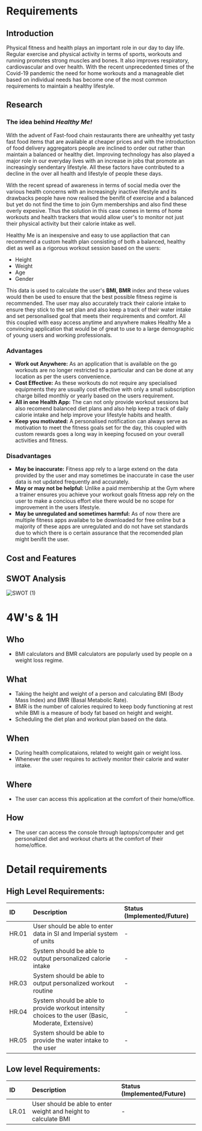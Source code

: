 # Requirements 
## Introduction
Physical fitness and health plays an important role in our day to day life. Regular exercise and physical activity in terms of sports, workouts and running promotes strong muscles and bones. It also improves respiratory, cardiovascular and over health. With the recent unprecedented times of the Covid-19 pandemic the need for home workouts and a manageable diet based on individual needs has become  one of the most common requirements to maintain a healthy lifestyle. 

## Research
### The idea behind *Healthy Me!*
With the advent of Fast-food chain restaurants there are unhealthy yet tasty fast food items that are available at cheaper prices and with the introduction of food delivery aggregators people are inclined to order out rather than maintain a balanced or healthy diet. Improving technology has also played a major role in our everyday lives with an increase in jobs that promote an increasingly sendentary lifestyle. All these factors have contributed to a decline in the over all health and lifestyle of people these days.

With the recent spread of awareness in terms of social media over the various health concerns with an increasingly inactive lifestyle and its drawbacks people have now realised the benifit of exercise and a balanced but yet do not find the time to join Gym memberships and also find these overly expesive. Thus the solution in this case comes in terms of home workouts and health trackers that would allow user's to monitor not just their physical activity but their calorie intake as well.

Healthy Me is an inexpensive and easy to use appliaction that can recommend a custom health plan consisting of both a balanced, healthy diet as well as a rigorous workout session based on the users:
* Height
* Weight
* Age
* Gender

This data is used to calculate the user's **BMI, BMR** index and these values would then be used to ensure that the best possible fitness regime is recommended. The user may also accurately track their calorie intake to ensure they stick to the set plan and also keep a track of their water intake and set personalised goal that meets their requirements and comfort. All this coupled with easy access anytime and anywhere makes Healthy Me a convincing application that would be of great to use to a large demographic of young users and working professionals. 

### Advantages
* **Work out Anywhere:** As an application that is available on the go workouts are no longer restricted to a particular and can be done at any location as per the users convenience.
* **Cost Effective:** As these workouts do not require any specialised equipments they are usually cost effective with only a small subscription charge billed monthly or yearly based on the users requirement.
* **All in one Health App:** The can not only provide workout sessions but also recomend balanced diet plans and also help keep a track of daily calorie intake and help improve your lifestyle habits and health.
* **Keep you motivated:** A personalised notification can always serve as motivation to meet the fitness goals set for the day, this coupled with custom rewards goes a long way in keeping focused on your overall activities and fitness.

### Disadvantages
* **May be inaccurate:** Fitness app rely to a large extend on the data provided by the user and may sometimes be inaccurate in case the user data is not updated frequently and accurately.
* **May or may not be helpful:** Unlike a paid membership at the Gym where a trainer ensures you achieve your workout goals fitness app rely on the user to make a concious effort else there would be no scope for improvement in the users lifestyle.
* **May be unregulated and sometimes harmful:** As of now there are multiple fitness apps availabe to be downloaded for free online but a majority of these apps are unregulated and do not have set standards due to which there is o certain assurance that the recomended plan might benifit the user.

## Cost and Features

## SWOT Analysis
![SWOT (1)](https://user-images.githubusercontent.com/57947483/130075269-d707a97e-0cd4-4105-9767-613ea794aa26.png)

# 4W's & 1H
## Who
* BMI calculators and BMR calculators are popularly used by people on a weight loss regime.
## What
* Taking the height and weight of a person and calculating BMI (Body Mass Index) and BMR (Basal Metabolic Rate).
* BMR is the number of calories required to keep body functioning at rest while BMI is a measure of body fat based on height and weight.
* Scheduling the diet plan and workout plan based on the data.
## When
* During health complicataions, related to weight gain or weight loss.
* Whenever the user requires to actively monitor their calorie and water intake.
## Where
* The user can access this application at the comfort of their home/office. 
## How
* The user can access the console through laptops/computer and get personalized diet and workout charts at the comfort of their home/office. 

# Detail requirements 
## High Level Requirements:
| ID | Description | Status (Implemented/Future)|
|:--|:----------------------------------|:-------------------|
| HR.01 | User should be able to enter data in SI and Imperial system of units| - |
| HR.02 | System should be able to output personalized calorie intake | - |
| HR.03 | System should be able to output personalized workout routine | - |
| HR.04 | System should be able to provide workout intensity choices to the user (Basic, Moderate, Extensive) | - |
| HR.05 | System should be able to provide the water intake to the user | - |


##  Low level Requirements:
| ID | Description | Status (Implemented/Future)|
|:--|:----------------------------------|:-------------------|
| LR.01 | User should be able to enter weight and height to calculate BMI| - |

